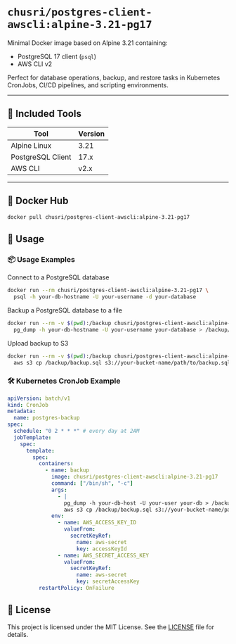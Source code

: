 # `chusri/postgres-client-awscli:alpine-3.21-pg17`

Minimal Docker image based on Alpine 3.21 containing:
- PostgreSQL 17 client (`psql`)
- AWS CLI v2

Perfect for database operations, backup, and restore tasks in Kubernetes CronJobs, CI/CD pipelines, and scripting environments.

---

## 🧰 Included Tools

| Tool               | Version  |
|--------------------|----------|
| Alpine Linux       | 3.21     |
| PostgreSQL Client	 | 17.x     |
| AWS CLI            | v2.x     |

---

## 🐳 Docker Hub

```bash
docker pull chusri/postgres-client-awscli:alpine-3.21-pg17
```

## 🚀 Usage

### 📦 Usage Examples

Connect to a PostgreSQL database

```bash
docker run --rm chusri/postgres-client-awscli:alpine-3.21-pg17 \
  psql -h your-db-hostname -U your-username -d your-database
```

Backup a PostgreSQL database to a file

```bash
docker run --rm -v $(pwd):/backup chusri/postgres-client-awscli:alpine-3.21-pg17 \
  pg_dump -h your-db-hostname -U your-username your-database > /backup/backup.sql
```

Upload backup to S3

```bash
docker run --rm -v $(pwd):/backup chusri/postgres-client-awscli:alpine-3.21-pg17 \
  aws s3 cp /backup/backup.sql s3://your-bucket-name/path/to/backup.sql
``` 

### 🛠 Kubernetes CronJob Example

```yaml
apiVersion: batch/v1
kind: CronJob
metadata:
  name: postgres-backup
spec:
  schedule: "0 2 * * *" # every day at 2AM
  jobTemplate:
    spec:
      template:
        spec:
          containers:
            - name: backup
              image: chusri/postgres-client-awscli:alpine-3.21-pg17
              command: ["/bin/sh", "-c"]
              args:
                - |
                  pg_dump -h your-db-host -U your-user your-db > /backup/backup.sql &&
                  aws s3 cp /backup/backup.sql s3://your-bucket-name/path/to/backup.sql
              env:
                - name: AWS_ACCESS_KEY_ID
                  valueFrom:
                    secretKeyRef:
                      name: aws-secret
                      key: accessKeyId
                - name: AWS_SECRET_ACCESS_KEY
                  valueFrom:
                    secretKeyRef:
                      name: aws-secret
                      key: secretAccessKey
          restartPolicy: OnFailure
```

## 📝 License
This project is licensed under the MIT License. See the [LICENSE](LICENSE) file for details.

